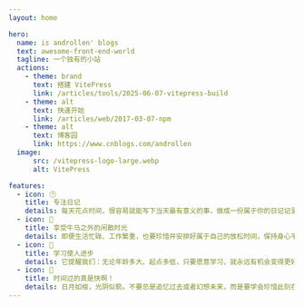 ```yaml
---
layout: home

hero:
  name: is androllen' blogs
  text: awesome-front-end-world
  tagline: 一个独有的小站
  actions:
    - theme: brand
      text: 搭建 VitePress
      link: /articles/tools/2025-06-07-vitepress-build
    - theme: alt
      text: 快速开始
      link: /articles/web/2017-03-07-npm
    - theme: alt
      text: 博客园
      link: https://www.cnblogs.com/androllen
  image:
      src: /vitepress-logo-large.webp
      alt: VitePress

features:
  - icon: 🕛
    title: 专注日记
    details: 每天花点时间，很容易就能写下当天最有意义的事，做成一份属于你的日记记录。
  - icon: 🌻
    title: 享受牛马之外的闲散时光
    details: 即便生活忙碌、工作繁重，也要珍惜并安排好属于自己的放松时间，保持身心平衡。
  - icon: 📝
    title: 学习使人进步
    details: 它提醒我们：无论年龄多大、起点多低，只要愿意学习，就永远有机会变得更好。
  - icon: 🚀
    title: 时间过的真是快啊！
    details: 日月如梭，光阴似箭。不要总是追忆过去或者幻想未来，而是要学会珍惜此刻在你身边的人。因为有些人，一旦错过，就再也回不来了。
---
```


<style>
:root {
  --vp-home-hero-name-color: transparent;
  --vp-home-hero-name-background: -webkit-linear-gradient(120deg, #bd34fe 30%, #41d1ff);

  --vp-home-hero-image-background-image: linear-gradient(-45deg, #bd34fe 50%, #47caff 50%);
  --vp-home-hero-image-filter: blur(44px);
}

@media (min-width: 640px) {
  :root {
    --vp-home-hero-image-filter: blur(56px);
  }
}

@media (min-width: 960px) {
  :root {
    --vp-home-hero-image-filter: blur(68px);
  }
}
</style>